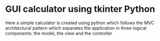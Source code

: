 # GUI calculator using tkinter Python
Here a simple calculator is created using python which follows the MVC architectural pattern which separates the application in three logical components: the model, the view and the controller
